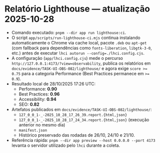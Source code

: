 # Relatório Lighthouse — atualização 2025-10-28

- Comando executado: `pnpm --dir app run lighthouse:ci`.
- O script `app/scripts/run-lighthouse-ci.mjs` continua instalando automaticamente o Chrome via cache local, pacote `.deb` ou `apt-get` (com fallback para dependências como `fonts-liberation`, `libgtk-3-0`, etc.) antes de executar `lhci autorun --config=./lhci.config.cjs`.
- A configuração (`app/lhci.config.cjs`) mede o percurso `http://127.0.0.1:4173/?view=observability`, publica os relatórios em `docs/evidence/TASK-UI-OBS-082/lighthouse/` e agora exige `score >= 0.75` para a categoria Performance (Best Practices permanece em `>= 0.9`).
- Resultado local de 28/10/2025 17:26 UTC:
  - Performance: **0.90**
  - Best Practices: **0.96**
  - Accessibility: **0.94**
  - SEO: **0.82**
- Artefatos publicados em `docs/evidence/TASK-UI-OBS-082/lighthouse/`:
  - `127_0_0_1-_-2025_10_28_17_26_39.report.{html,json}`
  - `127_0_0_1-_-2025_10_28_17_24_34.report.{html,json}` (execução anterior no mesmo dia)
  - `manifest.json`
  - Histórico preservado das rodadas de 26/10, 24/10 e 21/10.
- Referência rápida: `pnpm --dir app preview --host 0.0.0.0 --port 4173` levanta o servidor utilizado pelo `lhci` durante a coleta.
